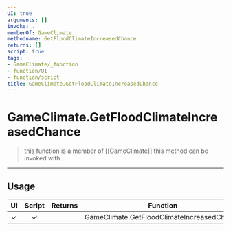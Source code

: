 ```yaml
---
UI: true
arguments: []
invoke: .
memberOf: GameClimate
methodname: GetFloodClimateIncreasedChance
returns: []
script: true
tags:
- GameClimate/_function
- function/UI
- function/script
title: GameClimate.GetFloodClimateIncreasedChance
---
```

# GameClimate.GetFloodClimateIncreasedChance
> this function is a member of [[GameClimate]]
> this method can be invoked with `.`
-----
## Usage
|  UI | Script | Returns | Function | Arguments |
|:---:|:------:|-------:|:--------:|:---------|
|✓|✓||GameClimate.GetFloodClimateIncreasedChance||
